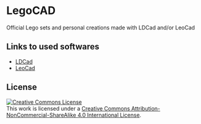 # LegoCAD
Official Lego sets and personal creations made with LDCad and/or LeoCad

## Links to used softwares
- [LDCad](http://www.melkert.net/LDCad)
- [LeoCad](https://www.leocad.org/)

## License

<a rel="license" href="http://creativecommons.org/licenses/by-nc-sa/4.0/"><img alt="Creative Commons License" style="border-width:0" src="https://i.creativecommons.org/l/by-nc-sa/4.0/88x31.png" /></a><br />This work is licensed under a <a rel="license" href="http://creativecommons.org/licenses/by-nc-sa/4.0/">Creative Commons Attribution-NonCommercial-ShareAlike 4.0 International License</a>.